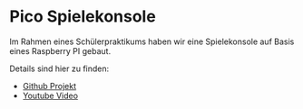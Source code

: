 # Pico Spielekonsole

Im Rahmen eines Schülerpraktikums haben wir eine Spielekonsole auf Basis eines Raspberry PI gebaut.

Details sind hier zu finden:

* [Github Projekt](https://github.com/mobi3006/pico/blob/master/readme.md)
* [Youtube Video](https://www.youtube.com/watch?v=VZWJatGNVm8&feature=youtu.be)
